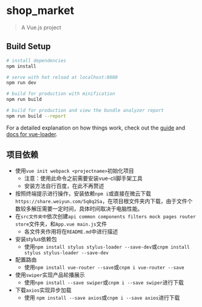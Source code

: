 # shop_market

> A Vue.js project

## Build Setup

``` bash
# install dependencies
npm install

# serve with hot reload at localhost:8080
npm run dev

# build for production with minification
npm run build

# build for production and view the bundle analyzer report
npm run build --report
```

For a detailed explanation on how things work, check out the [guide](http://vuejs-templates.github.io/webpack/) and [docs for vue-loader](http://vuejs.github.io/vue-loader).

## 项目依赖
+ 使用`vue init webpack <projectname>`初始化项目
    - 注意：使用此命令之前需要安装vue-cli脚手架工具
    - 安装方法自行百度，在此不再赘述
+ 按照终端提示进行操作，安装依赖`npm i`或直接在微云下载`https://share.weiyun.com/5q8q2Sa`，在项目根文件夹内下载，由于文件个数较多解压需要一定时间，具体时间取决于电脑性能。
+ 在`src文件夹中`依次创建`api common components filters mock pages router store`文件夹，和`App.vue main.js`文件
    - 各文件夹作用将在`README.md`中进行描述
+ 安装stylus依赖包
    - 使用`npm install stylus stylus-loader --save-dev`或`cnpm install stylus stylus-loader --save-dev`
+ 配置路由
    - 使用`npm install vue-router --save`或`cnpm i vue-router --save`
+ 使用`swiper`实现产品轮播展示
  - 使用`npm install --save swiper`或`cnpm i --save swiper`进行下载
+ 下载`axios`实现异步加载
  - 使用 `npm install --save axios`或`cnpm i --save axios`进行下载
